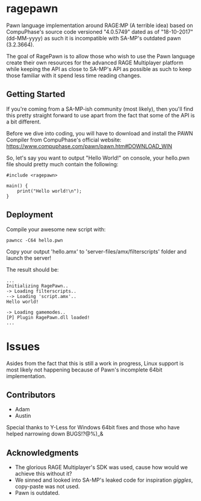 # ragepawn
Pawn language implementation around RAGE:MP (A terrible idea) based on CompuPhase's source code versioned "4.0.5749" dated as of "18-10-2017" (dd-MM-yyyy) as such it is incompatible with SA-MP's outdated pawn (3.2.3664).

The goal of RagePawn is to allow those who wish to use the Pawn language create their own resources for the advanced RAGE Multiplayer platform while keeping the API as close to SA-MP's API as possible as such to keep those familiar with it spend less time reading changes.

## Getting Started

If you're coming from a SA-MP-ish community (most likely), then you'll find this pretty straight forward to use apart from the fact that some of the API is a bit different.

Before we dive into coding, you will have to download and install the PAWN Compiler from CompuPhase's official website:
https://www.compuphase.com/pawn/pawn.htm#DOWNLOAD_WIN

So, let's say you want to output "Hello World!" on console, your hello.pwn file should pretty much contain the following:
```
#include <ragepawn>

main() {
    print("Hello world!\n");
}
```

## Deployment

Compile your awesome new script with:

```
pawncc -C64 hello.pwn
```

Copy your output 'hello.amx' to 'server-files/amx/filterscripts' folder and launch the server!

The result should be:
```
...
Initializing RagePawn..
-> Loading filterscripts..
--> Loading 'script.amx'..
Hello world!

-> Loading gamemodes..
[P] Plugin RagePawn.dll loaded!
...
```

# Issues
Asides from the fact that this is still a work in progress, Linux support is most likely not happening because of Pawn's incomplete 64bit implementation.

## Contributors
* Adam
* Austin

Special thanks to Y-Less for Windows 64bit fixes and those who have helped narrowing down BUGS!?@%)_&

## Acknowledgments

* The glorious RAGE Multiplayer's SDK was used, cause how would we achieve this without it?
* We sinned and looked into SA-MP's leaked code for inspiration *giggles*, copy-paste was not used.
* Pawn is outdated.

